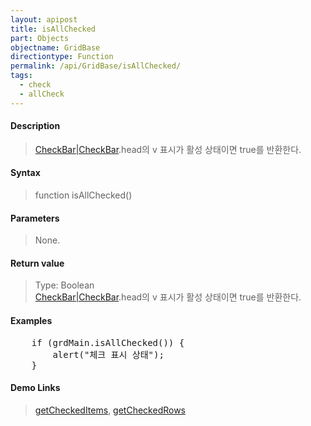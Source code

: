 ```yaml
---
layout: apipost
title: isAllChecked
part: Objects
objectname: GridBase
directiontype: Function
permalink: /api/GridBase/isAllChecked/
tags:
  - check
  - allCheck
---
```



#### Description

> [CheckBar\|CheckBar](/api/GridBase/).head의 v 표시가 활성 상태이면 true를 반환한다.

#### Syntax

> function isAllChecked()

#### Parameters

> None.

#### Return value

> Type: Boolean  
> [CheckBar\|CheckBar](/api/GridBase/).head의 v 표시가 활성 상태이면 true를 반환한다.

#### Examples 

<pre class="prettyprint">
    if (grdMain.isAllChecked()) {
        alert("체크 표시 상태");
    }
</pre>

#### Demo Links
> [getCheckedItems](/api/GridView/getCheckedItems), [getCheckedRows](/api/GridView/getCheckedRows)